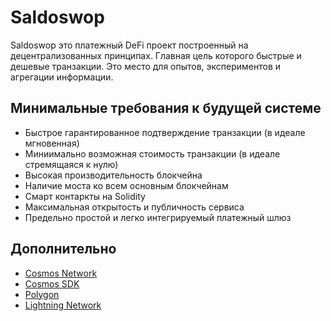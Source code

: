 # Saldoswop

Saldoswop это платежный DeFi проект построенный на децентрализованных принципах. Главная цель которого быстрые и дешевые транзакции. Это место для опытов, экспериментов и агрегации информации.

## Минимальные требования к будущей системе

* Быстрое гарантированное подтверждение транзакции (в идеале мгновенная)
* Миниимально возможная стоимость транзакции (в идеале cтремящаяся к нулю)
* Высокая производительность блокчейна
* Наличие моста ко всем основным блокчейнам
* Смарт контаркты на Solidity
* Максимальная открытость и публичность сервиса
* Предельно простой и легко интегрируемый платежный шлюз

## Дополнительно

* [Cosmos Network](https://cosmos.network)
* [Cosmos SDK](https://docs.cosmos.network/main)
* [Polygon](https://polygon.technology)
* [Lightning Network](https://lightning.network)
